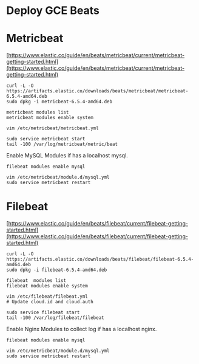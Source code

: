 Deploy GCE Beats
===

# Metricbeat
[https://www.elastic.co/guide/en/beats/metricbeat/current/metricbeat-getting-started.html](https://www.elastic.co/guide/en/beats/metricbeat/current/metricbeat-getting-started.html)
```
curl -L -O https://artifacts.elastic.co/downloads/beats/metricbeat/metricbeat-6.5.4-amd64.deb
sudo dpkg -i metricbeat-6.5.4-amd64.deb

metricbeat modules list
metricbeat modules enable system

vim /etc/metricbeat/metricbeat.yml

sudo service metricbeat start
tail -100 /var/log/metricbeat/metric/beat
```

Enable MySQL Modules if has a localhost mysql.
```
filebeat modules enable mysql

vim /etc/metricbeat/module.d/mysql.yml
sudo service metricbeat restart
```

# Filebeat

[https://www.elastic.co/guide/en/beats/filebeat/current/filebeat-getting-started.html](https://www.elastic.co/guide/en/beats/filebeat/current/filebeat-getting-started.html)

```
curl -L -O https://artifacts.elastic.co/downloads/beats/filebeat/filebeat-6.5.4-amd64.deb
sudo dpkg -i filebeat-6.5.4-amd64.deb

filebeat  modules list
filebeat modules enable system

vim /etc/filebeat/filebeat.yml
# Update cloud.id and cloud.auth

sudo service filebeat start
tail -100 /var/log/filebeat/filebeat
```

Enable Nginx Modules to collect log if has a localhost nginx.
```
filebeat modules enable mysql

vim /etc/metricbeat/module.d/mysql.yml
sudo service metricbeat restart
```


